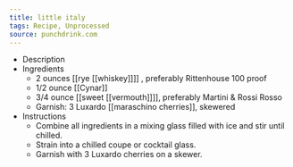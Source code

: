 ```yaml
---
title: little italy
tags: Recipe, Unprocessed
source: punchdrink.com
---
```


- Description
- Ingredients
	- 2 ounces [[rye [[whiskey]]]] , preferably Rittenhouse 100 proof
	- 1/2 ounce [[Cynar]]
	- 3/4 ounce [[sweet [[vermouth]]]], preferably Martini & Rossi Rosso
	- Garnish: 3 Luxardo [[maraschino cherries]], skewered
- Instructions
	- Combine all ingredients in a mixing glass filled with ice and stir until chilled.
	- Strain into a chilled coupe or cocktail glass.
	- Garnish with 3 Luxardo cherries on a skewer.